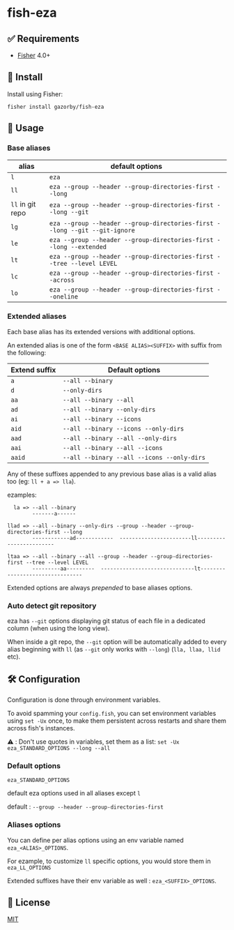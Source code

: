# fish-eza

## ✅ Requirements
- [Fisher](https://github.com/jorgebucaran/fisher) 4.0+

## 🚀 Install

Install using Fisher:

```console
fisher install gazorby/fish-eza
```

## 🔧 Usage

### Base aliases
| alias            | default options                                                            |
| ---------------- | -------------------------------------------------------------------------- |
| `l`              | `eza`                                                                      |
| `ll`             | `eza --group --header --group-directories-first --long`                    |
| `ll` in git repo | `eza --group --header --group-directories-first --long --git`              |
| `lg`             | `eza --group --header --group-directories-first --long --git --git-ignore` |
| `le`             | `eza --group --header --group-directories-first --long --extended`         |
| `lt`             | `eza --group --header --group-directories-first --tree --level LEVEL`      |
| `lc`             | `eza --group --header --group-directories-first --across`                  |
| `lo`             | `eza --group --header --group-directories-first --oneline`                 |

### Extended aliases

Each base alias has its extended versions with additional options.

An extended alias is one of the form `<BASE ALIAS><SUFFIX>` with suffix from the following:

| Extend suffix | Default options                                    |
| ------------- | ------------------------------------------ |
| `a`           | `--all --binary`                           |
| `d`           | `--only-dirs`                              |
| `aa`          | `--all --binary --all`                     |
| `ad`          | `--all --binary --only-dirs`               |
| `ai`          | `--all --binary --icons`                   |
| `aid`         | `--all --binary --icons --only-dirs`       |
| `aad`         | `--all --binary --all --only-dirs`         |
| `aai`         | `--all --binary --all --icons`             |
| `aaid`        | `--all --binary --all --icons --only-dirs` |

Any of these suffixes appended to any previous base alias is a valid alias too (eg: `ll + a => lla`).

ezamples:

```console
  la => --all --binary
        -------a------

llad => --all --binary --only-dirs --group --header --group-directories-first --long
        ------------ad------------  -----------------------ll------------------------

ltaa => --all --binary --all --group --header --group-directories-first --tree --level LEVEL
        ---------aa---------  ------------------------------lt--------------------------------
```

Extended options are always *prepended* to base aliases options.

### Auto detect git repository

eza has `--git` options displaying git status of each file in a dedicated column (when using the long view).

When inside a git repo, the `--git` option will be automatically added to every alias beginning with `ll` (as `--git` only works with `--long`) (`lla, llaa, llid` etc).

## 🛠 Configuration

Configuration is done through environment variables.

To avoid spamming your `config.fish`, you can set environment variables using `set -Ux` once, to make them persistent across restarts and share them across fish's instances.

⚠️ : Don't use quotes in variables, set them as a list: `set -Ux eza_STANDARD_OPTIONS --long --all`

### Default options

`eza_STANDARD_OPTIONS`


default eza options used in all aliases except `l`

default : `--group --header --group-directories-first`

### Aliases options

You can define per alias options using an env variable named `eza_<ALIAS>_OPTIONS`.

For ezample, to customize `ll` specific options, you would store them in `eza_LL_OPTIONS`

Extended suffixes have their env variable as well : `eza_<SUFFIX>_OPTIONS`.

## 📝 License

[MIT](https://github.com/Gazorby/fish-eza/blob/master/LICENSE)
